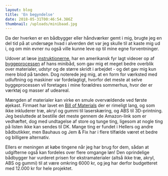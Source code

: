 ```yaml
---
layout: blog
title: 'En begyndelse'
date: 2018-05-31T00:46:54.386Z
thumbnail: /uploads/minibaad.jpg
---
```


Da der hverken er en bådbygger eller håndværker gemt i mig, brugte jeg en del tid på at undersøge hvad i alverden det var jeg skulle til at kaste mig ud i, og om min evner nu også ville kunne leve op til mine egne forventninger.

Udover at læse [instruktionerne](https://www.instructables.com/id/Mini-Boat/), har en amerikansk fyr lagt videoer op af [byggeprocessen](https://www.youtube.com/channel/UC3RIdlSCWn1w0Quh6zm6M1A) af hans minibåd, som gav mig et meget bedre overblik over materialer, udstyr og de større skridt i arbejdet - og det gav mig kun mere blod på tanden. Dog noterede jeg mig, at en form for værksted med udluftning og maskiner var fordelagtigt, hvorfor det meste at selve byggeprocessen vil foretages i mine forældres sommerhus, hvor der er værktøj og masser af udeareal.

Mængden af materialer kan virke en smule overvældende ved første øjekast. Firmaet har lavet en [Bill of Materials](https://docs.google.com/spreadsheets/d/17tVXiNm4_ENSQdjnY2B9eGfcY7yKq4MEm7XZZi8FPwg/edit#gid=0) der er rimeligt lang, og som ikke inkluderer træ, akryl og gummi til laserskæring, og ABS til 3D-printning. Jeg besluttede at bestille det meste gennem de Amazon-link som er vedhæftet, dog med undtagelse af store og tunge ting, ligesom at nogle ting på listen ikke kan sendes til DK. Mange ting er fundet i Hellers og andre bådbutikker, men Bauhaus og Jem & Fix har i flere tilfælde været et bedre og billigere alternativ.

Ellers er meningen at købe tingene når jeg har brug for dem, sådan at udgifterne også kan fordeles over flere omgange løn! Den oprindelige bådbygger har vurderet prisen for ekstramaterialer (altså ikke træ, akryl, ABS og gummi) til at være omkring 6000 kr, og jeg har derfor budgetteret med 12.000 kr for hele projektet.
